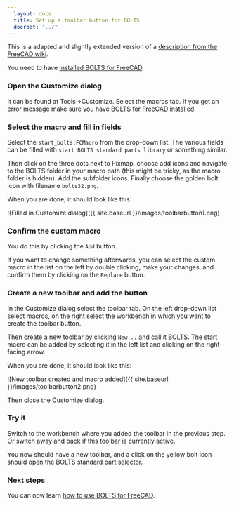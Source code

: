 ```yaml
---
  layout: docs
  title: Set up a toolbar button for BOLTS
  docroot: "../"
---
```


This is a adapted and slightly extended version of a [description from the FreeCAD wiki](http://freecadweb.org/wiki/index.php?title=Macros_recipes#How_to_use.3F).

You need to have [installed BOLTS for FreeCAD](installation.html).

### Open the Customize dialog

It can be found at Tools->Customize. Select the macros tab. If you get an error
message make sure you have [BOLTS for FreeCAD installed](installation.html).

### Select the macro and fill in fields

Select the `start_bolts.FCMacro` from the drop-down list. The various fields can be filled with `start BOLTS standard parts library` or something similar.

Then click on the three dots next to Pixmap, choose add icons and navigate to the BOLTS folder in your macro path (this might be tricky, as the macro folder is hidden). Add the subfolder icons. Finally choose the golden bolt icon with filename `bolts32.png`.

When you are done, it should look like this:

![Filled in Customize dialog]({{ site.baseurl }}/images/toolbarbutton1.png)

### Confirm the custom macro

You do this by clicking the `Add` button.

If you want to change something afterwards, you can select the custom macro in the list on the left by double clicking, make your changes, and confirm them by clicking on the `Replace` button.

### Create a new toolbar and add the button

In the Customize dialog select the toolbar tab. On the left drop-down list select macros, on the right select the workbench in which you want to create the toolbar button.

Then create a new toolbar by clicking `New...` and call it BOLTS. The start macro can be added by selecting it in the left list and clicking on the right-facing arrow.

When you are done, it should look like this:

![New toolbar created and macro added]({{ site.baseurl }}/images/toolbarbutton2.png)

Then close the Customize dialog.

### Try it

Switch to the workbench where you added the toolbar in the previous step. Or switch away and back if this toolbar is currently active.

You now should have a new toolbar, and a click on the yellow bolt icon should open the BOLTS standard part selector.

### Next steps

You can now learn [how to use BOLTS for FreeCAD](usage.html).
